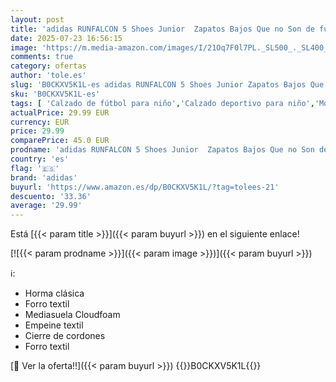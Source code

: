 ```yaml
---
layout: post
title: 'adidas RUNFALCON 5 Shoes Junior  Zapatos Bajos Que no Son de fútbol Unisex Adulto  Cloud White/Core Black/Core Black  36 2/3 EU'
date: 2025-07-23 16:56:15
image: 'https://m.media-amazon.com/images/I/21Oq7F0l7PL._SL500_._SL400_.jpg'
comments: true
category: ofertas
author: 'tole.es'
slug: 'B0CKXV5K1L-es adidas RUNFALCON 5 Shoes Junior Zapatos Bajos Que no Son...'
sku: 'B0CKXV5K1L-es'
tags: [ 'Calzado de fútbol para niño','Calzado deportivo para niño','Moda','Moda Niño','Zapatillas deportivas y de moda para niños','Zapatos de niño','adidas','zapatos','🇪🇸', ]
actualPrice: 29.99 EUR
currency: EUR
price: 29.99
comparePrice: 45.0 EUR
prodname: 'adidas RUNFALCON 5 Shoes Junior  Zapatos Bajos Que no Son de fútbol Unisex Adulto  Cloud White/Core Black/Core Black  36 2/3 EU'
country: 'es'
flag: '🇪🇸'
brand: 'adidas'
buyurl: 'https://www.amazon.es/dp/B0CKXV5K1L/?tag=tolees-21'
descuento: '33.36'
average: '29.99'
---
```


Está [{{< param title >}}]({{< param buyurl >}}) en el siguiente enlace!

[![{{< param prodname >}}]({{< param image >}})]({{< param buyurl >}})

ℹ️:

- Horma clásica
- Forro textil
- Mediasuela Cloudfoam
- Empeine textil
- Cierre de cordones
- Forro textil

[🛒 Ver la oferta!!]({{< param buyurl >}})
{{<world>}}B0CKXV5K1L{{</world>}}
